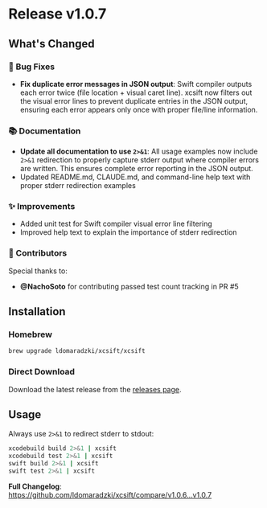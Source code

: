# Release v1.0.7

## What's Changed

### 🐛 Bug Fixes
- **Fix duplicate error messages in JSON output**: Swift compiler outputs each error twice (file location + visual caret line). xcsift now filters out the visual error lines to prevent duplicate entries in the JSON output, ensuring each error appears only once with proper file/line information.

### 📚 Documentation
- **Update all documentation to use `2>&1`**: All usage examples now include `2>&1` redirection to properly capture stderr output where compiler errors are written. This ensures complete error reporting in the JSON output.
- Updated README.md, CLAUDE.md, and command-line help text with proper stderr redirection examples

### ✨ Improvements
- Added unit test for Swift compiler visual error line filtering
- Improved help text to explain the importance of stderr redirection

### 🙏 Contributors
Special thanks to:
- **@NachoSoto** for contributing passed test count tracking in PR #5

## Installation

### Homebrew
```bash
brew upgrade ldomaradzki/xcsift/xcsift
```

### Direct Download
Download the latest release from the [releases page](https://github.com/ldomaradzki/xcsift/releases/tag/v1.0.7).

## Usage
Always use `2>&1` to redirect stderr to stdout:
```bash
xcodebuild build 2>&1 | xcsift
xcodebuild test 2>&1 | xcsift
swift build 2>&1 | xcsift
swift test 2>&1 | xcsift
```

**Full Changelog**: https://github.com/ldomaradzki/xcsift/compare/v1.0.6...v1.0.7
